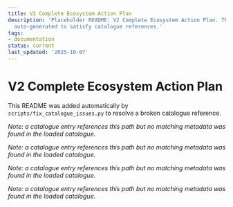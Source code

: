 ```yaml
---
title: V2 Complete Ecosystem Action Plan
description: 'Placeholder README: V2 Complete Ecosystem Action Plan. This file was
  auto-generated to satisfy catalogue references.'
tags:
- documentation
status: current
last_updated: '2025-10-07'
---
```


# V2 Complete Ecosystem Action Plan

This README was added automatically by `scripts/fix_catalogue_issues.py` to resolve a broken catalogue reference.

*Note: a catalogue entry references this path but no matching metadata was found in the loaded catalogue.*

*Note: a catalogue entry references this path but no matching metadata was found in the loaded catalogue.*

*Note: a catalogue entry references this path but no matching metadata was found in the loaded catalogue.*

*Note: a catalogue entry references this path but no matching metadata was found in the loaded catalogue.*

